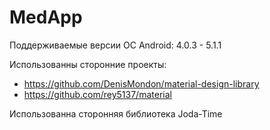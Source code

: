 # MedApp

Поддерживаемые версии ОС Android: 4.0.3 - 5.1.1

Использованны сторонние проекты:
- https://github.com/DenisMondon/material-design-library
- https://github.com/rey5137/material

Использованна сторонняя библиотека Joda-Time
